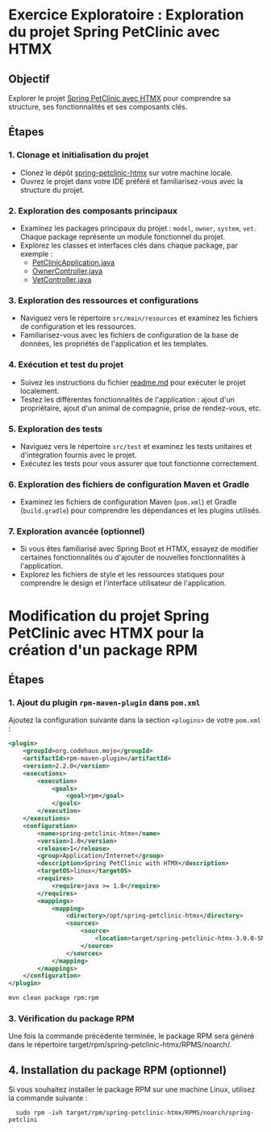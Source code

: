 # Exercice Exploratoire : Exploration du projet Spring PetClinic avec HTMX

## Objectif
Explorer le projet [Spring PetClinic avec HTMX](https://github.com/spring-petclinic/spring-petclinic-htmx) pour comprendre sa structure, ses fonctionnalités et ses composants clés.

## Étapes

### 1. Clonage et initialisation du projet
- Clonez le dépôt [spring-petclinic-htmx](https://github.com/spring-petclinic/spring-petclinic-htmx) sur votre machine locale.
- Ouvrez le projet dans votre IDE préféré et familiarisez-vous avec la structure du projet.

### 2. Exploration des composants principaux
- Examinez les packages principaux du projet : `model`, `owner`, `system`, `vet`. Chaque package représente un module fonctionnel du projet.
- Explorez les classes et interfaces clés dans chaque package, par exemple :
    - [PetClinicApplication.java](https://github.com/spring-petclinic/spring-petclinic-htmx/blob/main/src/main/java/org/springframework/samples/petclinic/PetClinicApplication.java)
    - [OwnerController.java](https://github.com/spring-petclinic/spring-petclinic-htmx/blob/main/src/main/java/org/springframework/samples/petclinic/owner/OwnerController.java)
    - [VetController.java](https://github.com/spring-petclinic/spring-petclinic-htmx/blob/main/src/main/java/org/springframework/samples/petclinic/vet/VetController.java)

### 3. Exploration des ressources et configurations
- Naviguez vers le répertoire `src/main/resources` et examinez les fichiers de configuration et les ressources.
- Familiarisez-vous avec les fichiers de configuration de la base de données, les propriétés de l'application et les templates.

### 4. Exécution et test du projet
- Suivez les instructions du fichier [readme.md](https://github.com/spring-petclinic/spring-petclinic-htmx/blob/main/readme.md) pour exécuter le projet localement.
- Testez les différentes fonctionnalités de l'application : ajout d'un propriétaire, ajout d'un animal de compagnie, prise de rendez-vous, etc.

### 5. Exploration des tests
- Naviguez vers le répertoire `src/test` et examinez les tests unitaires et d'intégration fournis avec le projet.
- Exécutez les tests pour vous assurer que tout fonctionne correctement.

### 6. Exploration des fichiers de configuration Maven et Gradle
- Examinez les fichiers de configuration Maven (`pom.xml`) et Gradle (`build.gradle`) pour comprendre les dépendances et les plugins utilisés.

### 7. Exploration avancée (optionnel)
- Si vous êtes familiarisé avec Spring Boot et HTMX, essayez de modifier certaines fonctionnalités ou d'ajouter de nouvelles fonctionnalités à l'application.
- Explorez les fichiers de style et les ressources statiques pour comprendre le design et l'interface utilisateur de l'application.

# Modification du projet Spring PetClinic avec HTMX pour la création d'un package RPM

## Étapes

### 1. Ajout du plugin `rpm-maven-plugin` dans `pom.xml`

Ajoutez la configuration suivante dans la section `<plugins>` de votre `pom.xml` :

```xml
<plugin>
    <groupId>org.codehaus.mojo</groupId>
    <artifactId>rpm-maven-plugin</artifactId>
    <version>2.2.0</version>
    <executions>
        <execution>
            <goals>
                <goal>rpm</goal>
            </goals>
        </execution>
    </executions>
    <configuration>
        <name>spring-petclinic-htmx</name>
        <version>1.0</version>
        <release>1</release>
        <group>Application/Internet</group>
        <description>Spring PetClinic with HTMX</description>
        <targetOS>linux</targetOS>
        <requires>
            <require>java >= 1.8</require>
        </requires>
        <mappings>
            <mapping>
                <directory>/opt/spring-petclinic-htmx</directory>
                <sources>
                    <source>
                        <location>target/spring-petclinic-htmx-3.0.0-SNAPSHOT.jar</location>
                    </source>
                </sources>
            </mapping>
        </mappings>
    </configuration>
</plugin>
```

```bash 
mvn clean package rpm:rpm
```
### 3. Vérification du package RPM
Une fois la commande précédente terminée, le package RPM sera généré dans le répertoire target/rpm/spring-petclinic-htmx/RPMS/noarch/.

## 4. Installation du package RPM (optionnel)
Si vous souhaitez installer le package RPM sur une machine Linux, utilisez la commande suivante :

```
  sudo rpm -ivh target/rpm/spring-petclinic-htmx/RPMS/noarch/spring-petclini
```
